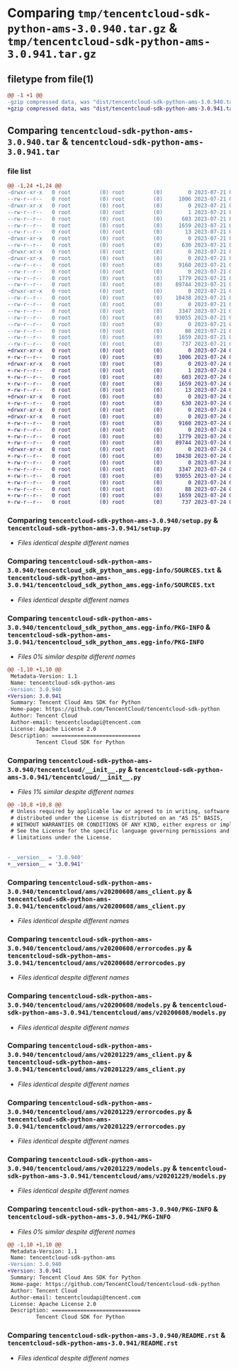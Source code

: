 # Comparing `tmp/tencentcloud-sdk-python-ams-3.0.940.tar.gz` & `tmp/tencentcloud-sdk-python-ams-3.0.941.tar.gz`

## filetype from file(1)

```diff
@@ -1 +1 @@
-gzip compressed data, was "dist/tencentcloud-sdk-python-ams-3.0.940.tar", last modified: Fri Jul 21 00:21:36 2023, max compression
+gzip compressed data, was "dist/tencentcloud-sdk-python-ams-3.0.941.tar", last modified: Mon Jul 24 00:18:33 2023, max compression
```

## Comparing `tencentcloud-sdk-python-ams-3.0.940.tar` & `tencentcloud-sdk-python-ams-3.0.941.tar`

### file list

```diff
@@ -1,24 +1,24 @@
-drwxr-xr-x   0 root         (0) root         (0)        0 2023-07-21 00:21:36.000000 tencentcloud-sdk-python-ams-3.0.940/
--rw-r--r--   0 root         (0) root         (0)     1006 2023-07-21 00:21:36.000000 tencentcloud-sdk-python-ams-3.0.940/setup.py
-drwxr-xr-x   0 root         (0) root         (0)        0 2023-07-21 00:21:36.000000 tencentcloud-sdk-python-ams-3.0.940/tencentcloud_sdk_python_ams.egg-info/
--rw-r--r--   0 root         (0) root         (0)        1 2023-07-21 00:21:36.000000 tencentcloud-sdk-python-ams-3.0.940/tencentcloud_sdk_python_ams.egg-info/dependency_links.txt
--rw-r--r--   0 root         (0) root         (0)      603 2023-07-21 00:21:36.000000 tencentcloud-sdk-python-ams-3.0.940/tencentcloud_sdk_python_ams.egg-info/SOURCES.txt
--rw-r--r--   0 root         (0) root         (0)     1659 2023-07-21 00:21:36.000000 tencentcloud-sdk-python-ams-3.0.940/tencentcloud_sdk_python_ams.egg-info/PKG-INFO
--rw-r--r--   0 root         (0) root         (0)       13 2023-07-21 00:21:36.000000 tencentcloud-sdk-python-ams-3.0.940/tencentcloud_sdk_python_ams.egg-info/top_level.txt
-drwxr-xr-x   0 root         (0) root         (0)        0 2023-07-21 00:21:36.000000 tencentcloud-sdk-python-ams-3.0.940/tencentcloud/
--rw-r--r--   0 root         (0) root         (0)      630 2023-07-21 00:21:36.000000 tencentcloud-sdk-python-ams-3.0.940/tencentcloud/__init__.py
-drwxr-xr-x   0 root         (0) root         (0)        0 2023-07-21 00:21:36.000000 tencentcloud-sdk-python-ams-3.0.940/tencentcloud/ams/
-drwxr-xr-x   0 root         (0) root         (0)        0 2023-07-21 00:21:36.000000 tencentcloud-sdk-python-ams-3.0.940/tencentcloud/ams/v20200608/
--rw-r--r--   0 root         (0) root         (0)     9160 2023-07-21 00:21:36.000000 tencentcloud-sdk-python-ams-3.0.940/tencentcloud/ams/v20200608/ams_client.py
--rw-r--r--   0 root         (0) root         (0)        0 2023-07-21 00:21:36.000000 tencentcloud-sdk-python-ams-3.0.940/tencentcloud/ams/v20200608/__init__.py
--rw-r--r--   0 root         (0) root         (0)     1779 2023-07-21 00:21:36.000000 tencentcloud-sdk-python-ams-3.0.940/tencentcloud/ams/v20200608/errorcodes.py
--rw-r--r--   0 root         (0) root         (0)    89744 2023-07-21 00:21:36.000000 tencentcloud-sdk-python-ams-3.0.940/tencentcloud/ams/v20200608/models.py
-drwxr-xr-x   0 root         (0) root         (0)        0 2023-07-21 00:21:36.000000 tencentcloud-sdk-python-ams-3.0.940/tencentcloud/ams/v20201229/
--rw-r--r--   0 root         (0) root         (0)    10438 2023-07-21 00:21:36.000000 tencentcloud-sdk-python-ams-3.0.940/tencentcloud/ams/v20201229/ams_client.py
--rw-r--r--   0 root         (0) root         (0)        0 2023-07-21 00:21:36.000000 tencentcloud-sdk-python-ams-3.0.940/tencentcloud/ams/v20201229/__init__.py
--rw-r--r--   0 root         (0) root         (0)     3347 2023-07-21 00:21:36.000000 tencentcloud-sdk-python-ams-3.0.940/tencentcloud/ams/v20201229/errorcodes.py
--rw-r--r--   0 root         (0) root         (0)    93055 2023-07-21 00:21:36.000000 tencentcloud-sdk-python-ams-3.0.940/tencentcloud/ams/v20201229/models.py
--rw-r--r--   0 root         (0) root         (0)        0 2023-07-21 00:21:36.000000 tencentcloud-sdk-python-ams-3.0.940/tencentcloud/ams/__init__.py
--rw-r--r--   0 root         (0) root         (0)       88 2023-07-21 00:21:36.000000 tencentcloud-sdk-python-ams-3.0.940/setup.cfg
--rw-r--r--   0 root         (0) root         (0)     1659 2023-07-21 00:21:36.000000 tencentcloud-sdk-python-ams-3.0.940/PKG-INFO
--rw-r--r--   0 root         (0) root         (0)      737 2023-07-21 00:21:36.000000 tencentcloud-sdk-python-ams-3.0.940/README.rst
+drwxr-xr-x   0 root         (0) root         (0)        0 2023-07-24 00:18:33.000000 tencentcloud-sdk-python-ams-3.0.941/
+-rw-r--r--   0 root         (0) root         (0)     1006 2023-07-24 00:18:33.000000 tencentcloud-sdk-python-ams-3.0.941/setup.py
+drwxr-xr-x   0 root         (0) root         (0)        0 2023-07-24 00:18:33.000000 tencentcloud-sdk-python-ams-3.0.941/tencentcloud_sdk_python_ams.egg-info/
+-rw-r--r--   0 root         (0) root         (0)        1 2023-07-24 00:18:33.000000 tencentcloud-sdk-python-ams-3.0.941/tencentcloud_sdk_python_ams.egg-info/dependency_links.txt
+-rw-r--r--   0 root         (0) root         (0)      603 2023-07-24 00:18:33.000000 tencentcloud-sdk-python-ams-3.0.941/tencentcloud_sdk_python_ams.egg-info/SOURCES.txt
+-rw-r--r--   0 root         (0) root         (0)     1659 2023-07-24 00:18:33.000000 tencentcloud-sdk-python-ams-3.0.941/tencentcloud_sdk_python_ams.egg-info/PKG-INFO
+-rw-r--r--   0 root         (0) root         (0)       13 2023-07-24 00:18:33.000000 tencentcloud-sdk-python-ams-3.0.941/tencentcloud_sdk_python_ams.egg-info/top_level.txt
+drwxr-xr-x   0 root         (0) root         (0)        0 2023-07-24 00:18:33.000000 tencentcloud-sdk-python-ams-3.0.941/tencentcloud/
+-rw-r--r--   0 root         (0) root         (0)      630 2023-07-24 00:18:33.000000 tencentcloud-sdk-python-ams-3.0.941/tencentcloud/__init__.py
+drwxr-xr-x   0 root         (0) root         (0)        0 2023-07-24 00:18:33.000000 tencentcloud-sdk-python-ams-3.0.941/tencentcloud/ams/
+drwxr-xr-x   0 root         (0) root         (0)        0 2023-07-24 00:18:33.000000 tencentcloud-sdk-python-ams-3.0.941/tencentcloud/ams/v20200608/
+-rw-r--r--   0 root         (0) root         (0)     9160 2023-07-24 00:18:33.000000 tencentcloud-sdk-python-ams-3.0.941/tencentcloud/ams/v20200608/ams_client.py
+-rw-r--r--   0 root         (0) root         (0)        0 2023-07-24 00:18:33.000000 tencentcloud-sdk-python-ams-3.0.941/tencentcloud/ams/v20200608/__init__.py
+-rw-r--r--   0 root         (0) root         (0)     1779 2023-07-24 00:18:33.000000 tencentcloud-sdk-python-ams-3.0.941/tencentcloud/ams/v20200608/errorcodes.py
+-rw-r--r--   0 root         (0) root         (0)    89744 2023-07-24 00:18:33.000000 tencentcloud-sdk-python-ams-3.0.941/tencentcloud/ams/v20200608/models.py
+drwxr-xr-x   0 root         (0) root         (0)        0 2023-07-24 00:18:33.000000 tencentcloud-sdk-python-ams-3.0.941/tencentcloud/ams/v20201229/
+-rw-r--r--   0 root         (0) root         (0)    10438 2023-07-24 00:18:33.000000 tencentcloud-sdk-python-ams-3.0.941/tencentcloud/ams/v20201229/ams_client.py
+-rw-r--r--   0 root         (0) root         (0)        0 2023-07-24 00:18:33.000000 tencentcloud-sdk-python-ams-3.0.941/tencentcloud/ams/v20201229/__init__.py
+-rw-r--r--   0 root         (0) root         (0)     3347 2023-07-24 00:18:33.000000 tencentcloud-sdk-python-ams-3.0.941/tencentcloud/ams/v20201229/errorcodes.py
+-rw-r--r--   0 root         (0) root         (0)    93055 2023-07-24 00:18:33.000000 tencentcloud-sdk-python-ams-3.0.941/tencentcloud/ams/v20201229/models.py
+-rw-r--r--   0 root         (0) root         (0)        0 2023-07-24 00:18:33.000000 tencentcloud-sdk-python-ams-3.0.941/tencentcloud/ams/__init__.py
+-rw-r--r--   0 root         (0) root         (0)       88 2023-07-24 00:18:33.000000 tencentcloud-sdk-python-ams-3.0.941/setup.cfg
+-rw-r--r--   0 root         (0) root         (0)     1659 2023-07-24 00:18:33.000000 tencentcloud-sdk-python-ams-3.0.941/PKG-INFO
+-rw-r--r--   0 root         (0) root         (0)      737 2023-07-24 00:18:33.000000 tencentcloud-sdk-python-ams-3.0.941/README.rst
```

### Comparing `tencentcloud-sdk-python-ams-3.0.940/setup.py` & `tencentcloud-sdk-python-ams-3.0.941/setup.py`

 * *Files identical despite different names*

### Comparing `tencentcloud-sdk-python-ams-3.0.940/tencentcloud_sdk_python_ams.egg-info/SOURCES.txt` & `tencentcloud-sdk-python-ams-3.0.941/tencentcloud_sdk_python_ams.egg-info/SOURCES.txt`

 * *Files identical despite different names*

### Comparing `tencentcloud-sdk-python-ams-3.0.940/tencentcloud_sdk_python_ams.egg-info/PKG-INFO` & `tencentcloud-sdk-python-ams-3.0.941/tencentcloud_sdk_python_ams.egg-info/PKG-INFO`

 * *Files 0% similar despite different names*

```diff
@@ -1,10 +1,10 @@
 Metadata-Version: 1.1
 Name: tencentcloud-sdk-python-ams
-Version: 3.0.940
+Version: 3.0.941
 Summary: Tencent Cloud Ams SDK for Python
 Home-page: https://github.com/TencentCloud/tencentcloud-sdk-python
 Author: Tencent Cloud
 Author-email: tencentcloudapi@tencent.com
 License: Apache License 2.0
 Description: ============================
         Tencent Cloud SDK for Python
```

### Comparing `tencentcloud-sdk-python-ams-3.0.940/tencentcloud/__init__.py` & `tencentcloud-sdk-python-ams-3.0.941/tencentcloud/__init__.py`

 * *Files 1% similar despite different names*

```diff
@@ -10,8 +10,8 @@
 # Unless required by applicable law or agreed to in writing, software
 # distributed under the License is distributed on an "AS IS" BASIS,
 # WITHOUT WARRANTIES OR CONDITIONS OF ANY KIND, either express or implied.
 # See the License for the specific language governing permissions and
 # limitations under the License.
 
 
-__version__ = '3.0.940'
+__version__ = '3.0.941'
```

### Comparing `tencentcloud-sdk-python-ams-3.0.940/tencentcloud/ams/v20200608/ams_client.py` & `tencentcloud-sdk-python-ams-3.0.941/tencentcloud/ams/v20200608/ams_client.py`

 * *Files identical despite different names*

### Comparing `tencentcloud-sdk-python-ams-3.0.940/tencentcloud/ams/v20200608/errorcodes.py` & `tencentcloud-sdk-python-ams-3.0.941/tencentcloud/ams/v20200608/errorcodes.py`

 * *Files identical despite different names*

### Comparing `tencentcloud-sdk-python-ams-3.0.940/tencentcloud/ams/v20200608/models.py` & `tencentcloud-sdk-python-ams-3.0.941/tencentcloud/ams/v20200608/models.py`

 * *Files identical despite different names*

### Comparing `tencentcloud-sdk-python-ams-3.0.940/tencentcloud/ams/v20201229/ams_client.py` & `tencentcloud-sdk-python-ams-3.0.941/tencentcloud/ams/v20201229/ams_client.py`

 * *Files identical despite different names*

### Comparing `tencentcloud-sdk-python-ams-3.0.940/tencentcloud/ams/v20201229/errorcodes.py` & `tencentcloud-sdk-python-ams-3.0.941/tencentcloud/ams/v20201229/errorcodes.py`

 * *Files identical despite different names*

### Comparing `tencentcloud-sdk-python-ams-3.0.940/tencentcloud/ams/v20201229/models.py` & `tencentcloud-sdk-python-ams-3.0.941/tencentcloud/ams/v20201229/models.py`

 * *Files identical despite different names*

### Comparing `tencentcloud-sdk-python-ams-3.0.940/PKG-INFO` & `tencentcloud-sdk-python-ams-3.0.941/PKG-INFO`

 * *Files 0% similar despite different names*

```diff
@@ -1,10 +1,10 @@
 Metadata-Version: 1.1
 Name: tencentcloud-sdk-python-ams
-Version: 3.0.940
+Version: 3.0.941
 Summary: Tencent Cloud Ams SDK for Python
 Home-page: https://github.com/TencentCloud/tencentcloud-sdk-python
 Author: Tencent Cloud
 Author-email: tencentcloudapi@tencent.com
 License: Apache License 2.0
 Description: ============================
         Tencent Cloud SDK for Python
```

### Comparing `tencentcloud-sdk-python-ams-3.0.940/README.rst` & `tencentcloud-sdk-python-ams-3.0.941/README.rst`

 * *Files identical despite different names*

